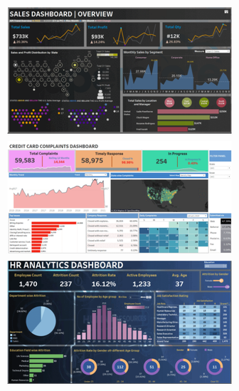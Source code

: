 ![me](https://github.com/skyblasy/Tableau_Gallery/blob/main/Sales_Gif.gif)

![me](https://github.com/skyblasy/Tableau_Gallery/blob/main/credit_cards_GIF.gif)

![me](https://github.com/skyblasy/Tableau_Gallery/blob/main/HR_GIF.gif)
